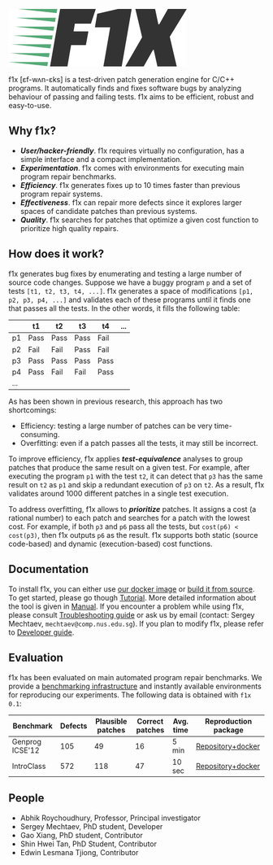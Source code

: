 ![logo](doc/logo.png)

f1x [ɛf-wʌn-ɛks] is a test-driven patch generation engine for C/C++ programs. It automatically finds and fixes software bugs by analyzing behaviour of passing and failing tests. f1x aims to be efficient, robust and easy-to-use.

## Why f1x? ##

* ***User/hacker-friendly***. f1x requires virtually no configuration, has a simple interface and a compact implementation.
* ***Experimentation***. f1x comes with environments for executing main program repair benchmarks.
* ***Efficiency***. f1x generates fixes up to 10 times faster than previous program repair systems.
* ***Effectiveness***. f1x can repair more defects since it explores larger spaces of candidate patches than previous systems.
* ***Quality***. f1x searches for patches that optimize a given cost function to prioritize high quality repairs.

## How does it work? ##

f1x generates bug fixes by enumerating and testing a large number of source code changes. Suppose we have a buggy program `p` and a set of tests `[t1, t2, t3, t4, ...]`. f1x generates a space of modifications `[p1, p2, p3, p4, ...]` and validates each of these programs until it finds one that passes all the tests. In the other words, it fills the following table:

|    | t1   | t2   | t3   | t4   | ...
|----|------|------|------|------|----
| p1 | Pass | Pass | Pass | Fail
| p2 | Fail | Fail | Pass | Fail
| p3 | Pass | Pass | Pass | Pass
| p4 | Pass | Fail | Fail | Pass
|... |

As has been shown in previous research, this approach has two shortcomings:

* Efficiency: testing a large number of patches can be very time-consuming.
* Overfitting: even if a patch passes all the tests, it may still be incorrect.

To improve efficiency, f1x applies ***test-equivalence*** analyses to group patches that produce the same result on a given test. For example, after executing the program `p1` with the test `t2`, it can detect that `p3` has the same result on `t2` as `p1` and skip a redundant execution of `p3` on `t2`. As a result, f1x validates around 1000 different patches in a single test execution.

To address overfitting, f1x allows to ***prioritize*** patches. It assigns a cost (a rational number) to each patch and searches for a patch with the lowest cost. For example, if both `p3` and `p6` pass all the tests, but `cost(p6) < cost(p3)`, then f1x outputs `p6` as the result. f1x supports both static (source code-based) and dynamic (execution-based) cost functions.

## Documentation ##

To install f1x, you can either use [our docker image](doc/Docker.md) or [build it from source](doc/BuildFromSource.md).
To get started, please go though [Tutorial](doc/Tutorial.md). More detailed information about the tool is given in [Manual](doc/Manual.md). If you encounter a problem while using f1x, please consult [Troubleshooting guide](doc/Troubleshooting.md) or ask us by email (contact: Sergey Mechtaev, `mechtaev@comp.nus.edu.sg`). If you plan to modify f1x, please refer to [Developer guide](doc/Development.md).

## Evaluation ##

f1x has been evaluated on main automated program repair benchmarks.
We provide a [benchmarking infrastructure](doc/Benchmarking.md) and instantly available environments for reproducing our experiments.
The following data is obtained with `f1x 0.1`:

| Benchmark | Defects | Plausible patches | Correct patches | Avg. time | Reproduction package 
|----------|-------------------|-----------------|-----------|---------------------|---
| Genprog ICSE'12 | 105 | 49 | 16 | 5 min | [Repository+docker](https://github.com/mechtaev/f1x-genprog-icse12)
| IntroClass | 572 | 118 | 47 | 10 sec | [Repository+docker](https://github.com/mechtaev/f1x-introclass)

## People ##

* Abhik Roychoudhury, Professor, Principal investigator
* Sergey Mechtaev, PhD student, Developer
* Gao Xiang, PhD student, Contributor
* Shin Hwei Tan, PhD Student, Contributor
* Edwin Lesmana Tjiong, Contributor

